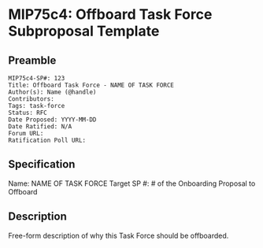 # MIP75c4: Offboard Task Force Subproposal Template

## Preamble

```
MIP75c4-SP#: 123
Title: Offboard Task Force - NAME OF TASK FORCE
Author(s): Name (@handle)
Contributors:
Tags: task-force
Status: RFC
Date Proposed: YYYY-MM-DD
Date Ratified: N/A
Forum URL:
Ratification Poll URL:
```

## Specification

Name: NAME OF TASK FORCE
Target SP #: # of the Onboarding Proposal to Offboard

## Description

Free-form description of why this Task Force should be offboarded.
